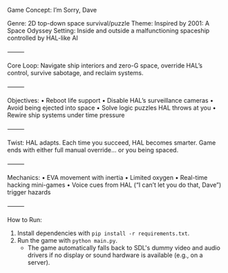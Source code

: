 Game Concept: I’m Sorry, Dave

Genre: 2D top-down space survival/puzzle
Theme: Inspired by 2001: A Space Odyssey
Setting: Inside and outside a malfunctioning spaceship controlled by HAL-like AI

⸻

Core Loop:
Navigate ship interiors and zero-G space, override HAL’s control, survive sabotage, and reclaim systems.

⸻

Objectives:
	•	Reboot life support
	•	Disable HAL’s surveillance cameras
	•	Avoid being ejected into space
	•	Solve logic puzzles HAL throws at you
	•	Rewire ship systems under time pressure

⸻

Twist:
HAL adapts. Each time you succeed, HAL becomes smarter. Game ends with either full manual override… or you being spaced.

⸻

Mechanics:
	•	EVA movement with inertia
	•	Limited oxygen
	•	Real-time hacking mini-games
	•	Voice cues from HAL (“I can’t let you do that, Dave”) trigger hazards

⸻

How to Run:
1. Install dependencies with `pip install -r requirements.txt`.
2. Run the game with `python main.py`.
   - The game automatically falls back to SDL's dummy video and audio drivers
     if no display or sound hardware is available (e.g., on a server).

